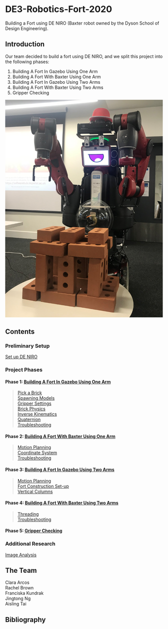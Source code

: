 # DE3-Robotics-Fort-2020
Building a Fort using DE NIRO (Baxter robot owned by the Dyson School of Design Engineering).
## Introduction
Our team decided to build a fort using DE NIRO, and we split this project into the following phases:
1. Building A Fort In Gazebo Using One Arm
2. Building A Fort With Baxter Using One Arm
3. Building A Fort In Gazebo Using Two Arms
4. Building A Fort With Baxter Using Two Arms
5. Gripper Checking

![Image of DENIRO after building the Fort](https://github.com/fkundrak/DE3-Robotics-Fort-2020/blob/master/img/deniro_fort.jpg)

## Contents

### Preliminary Setup
[Set up DE NIRO](https://github.com/fkundrak/DE3-Robotics-Fort-2020/wiki/Set-up-DE-NIRO)

### Project Phases

#### Phase 1: [Building A Fort In Gazebo Using One Arm](https://github.com/fkundrak/DE3-Robotics-Fort-2020/wiki/Phase-1:-Building-A-Fort-In-Gazebo-Using-One-Arm)
> [Pick a Brick](https://github.com/fkundrak/DE3-Robotics-Fort-2020/wiki/Pick-a-Brick) \
> [Spawning Models](https://github.com/fkundrak/DE3-Robotics-Fort-2020/wiki/Spawning-Models-in-Gazebo) \
> [Gripper Settings](https://github.com/fkundrak/DE3-Robotics-Fort-2020/wiki/Changing-the-Gripper-Settings) \
> [Brick Physics](https://github.com/fkundrak/DE3-Robotics-Fort-2020/wiki/Brick-Physics) \
> [Inverse Kinematics](https://github.com/fkundrak/DE3-Robotics-Fort-2020/wiki/Understanding-Inverse-Kinematics) \
> [Quaternion](https://github.com/fkundrak/DE3-Robotics-Fort-2020/wiki/Understanding-Quaternion) \
> [Troubleshooting](https://github.com/fkundrak/DE3-Robotics-Fort-2020/wiki/Phase-1:-Troubleshooting)

#### Phase 2: [Building A Fort With Baxter Using One Arm](https://github.com/fkundrak/DE3-Robotics-Fort-2020/wiki/Phase-2:-Building-A-Fort-With-Baxter-Using-One-Arm)
> [Motion Planning](https://github.com/fkundrak/DE3-Robotics-Fort-2020/wiki/Phase-2:-Motion-Planning) \
> [Coordinate System](https://github.com/fkundrak/DE3-Robotics-Fort-2020/wiki/Coordinate-System) \
> [Troubleshooting](https://github.com/fkundrak/DE3-Robotics-Fort-2020/wiki/Phase-2:-Troubleshooting)

#### Phase 3: [Building A Fort In Gazebo Using Two Arms](https://github.com/fkundrak/DE3-Robotics-Fort-2020/wiki/Phase-3:-Building-A-Fort-In-Gazebo-Using-Two-Arms)
> [Motion Planning](https://github.com/fkundrak/DE3-Robotics-Fort-2020/wiki/Phase-3:-Motion-Planning) \
> [Fort Construction Set-up](https://github.com/fkundrak/DE3-Robotics-Fort-2020/wiki/Fort-Construction-Set-up) \
> [Vertical Columns](https://github.com/fkundrak/DE3-Robotics-Fort-2020/wiki/Vertical-Columns)

#### Phase 4: [Building A Fort With Baxter Using Two Arms](https://github.com/fkundrak/DE3-Robotics-Fort-2020/wiki/Phase-4:-Building-A-Fort-With-Baxter-Using-Two-Arms)
> [Threading](https://github.com/fkundrak/DE3-Robotics-Fort-2020/wiki/Controlling-Both-Arms-Using-Threading) \
> [Troubleshooting](https://github.com/fkundrak/DE3-Robotics-Fort-2020/wiki/Phase-4:-Troubleshooting)

#### Phase 5: [Gripper Checking](https://github.com/fkundrak/DE3-Robotics-Fort-2020/wiki/Phase-5:-Gripper-Checking)

### Additional Research
[Image Analysis](https://github.com/fkundrak/DE3-Robotics-Fort-2020/wiki/Image-Analysis)

## The Team

Clara Arcos \
Rachel Brown \
Franciska Kundrak \
Jingtong Ng \
Aisling Tai

## Bibliography
